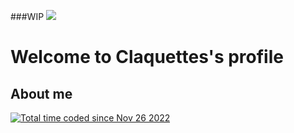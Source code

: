 ###WIP
![](https://imgur.com/a/sx05xwh)
<h1>Welcome to Claquettes's profile</h1>
<h2>About me</h2>
<a href="https://wakatime.com/@85363e99-4bd6-4f5d-928a-967ecbb24610"><img src="https://wakatime.com/badge/user/85363e99-4bd6-4f5d-928a-967ecbb24610.svg" alt="Total time coded since Nov 26 2022" /></a>
